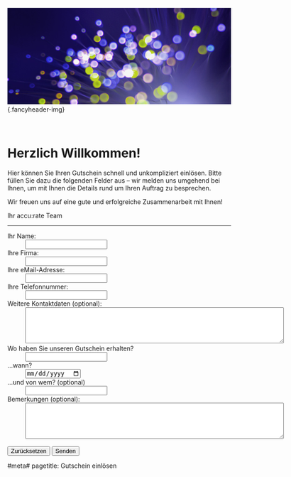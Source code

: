 ![](/img/accurate-bild-3.jpg) {.fancyheader-img}
<div class="fancyheader"><h1><span>
<br />Herzlich Willkommen!
</span></h1></div>


Hier können Sie Ihren Gutschein schnell und unkompliziert einlösen. Bitte füllen Sie dazu die folgenden Felder aus &ndash; wir melden uns umgehend bei Ihnen, um mit Ihnen die Details rund um Ihren Auftrag zu besprechen.

Wir freuen uns auf eine gute und erfolgreiche Zusammenarbeit mit Ihnen!

Ihr accu:rate Team

----------------
<!-- Formular:
* Name
* Firma
* Kontaktdaten
* Gutschein woher
* Wann
-->


<form action="/lib/gutscheinmailer.php" method="post">
<!-- Hier die eigentlichen Formularfelder eintragen. -->
<dl>
<dt>Ihr Name:</dt>
<dd><input type="text" name="Name" /></dd>

<dt>Ihre Firma:</dt>
<dd><input type="text" name="Firma" /></dd>

<dt>Ihre eMail-Adresse:</dt>
<dd><input type="email" name="eMail" /></dd>

<dt>Ihre Telefonnummer:</dt>
<dd><input type="text" name="Tel" /></dd>

<dt>Weitere Kontaktdaten (optional):</dt>
<dd><textarea name="Weitere_Kontaktdaten" cols="70" rows="5"></textarea></dd>

<dt>Wo haben Sie unseren Gutschein erhalten?</dt>
<dd><input type="text" name="Gutschein_Woher" /></dd>

<dt>&hellip;wann?</dt>
<dd><input type="date" name="Gutschein_Wann" /></dd>

<dt>&hellip;und von wem? (optional) </dt>
<dd><input type="text" name="Gutschein_Von_Wem" /></dd>

<dt>Bemerkungen (optional):</dt>
<dd><textarea name="Bemerkungen" cols="70" rows="5"></textarea></dd>
<p>
<input type="reset" value="Zurücksetzen" />
<input type="submit" value="Senden" />
</p>
</form>


#meta#
pagetitle: Gutschein einlösen


